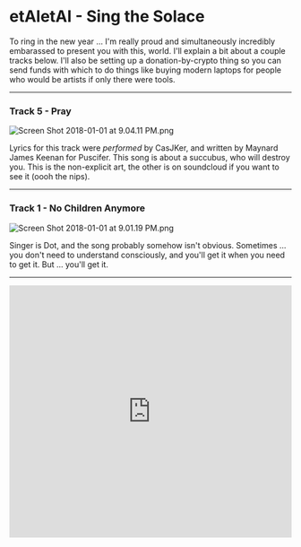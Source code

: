 etAletAI - Sing the Solace
===

To ring in the new year ... I'm really proud and simultaneously incredibly embarassed to present you with this, world. I'll explain a bit about a couple tracks below. I'll also be setting up a donation-by-crypto thing so you can send funds with which to do things like buying modern laptops for people who would be artists if only there were tools.

---

### Track 5 - Pray
![Screen Shot 2018-01-01 at 9.04.11 PM.png](https://steemitimages.com/DQmZSVADPQeFeUKxSzyPo3bT6Vceov63nYNfC5DHLJLPGvV/Screen%20Shot%202018-01-01%20at%209.04.11%20PM.png)

Lyrics for this track were *performed* by CasJKer, and written by Maynard James Keenan for Puscifer. This song is about a succubus, who will destroy you. This is the non-explicit art, the other is on soundcloud if you want to see it (oooh the nips).

---

### Track 1 - No Children Anymore
![Screen Shot 2018-01-01 at 9.01.19 PM.png](https://steemitimages.com/DQmUhmS8PwWLp5VKCj6yT7y4UZxRKLj7TV2uuoBZEashagb/Screen%20Shot%202018-01-01%20at%209.01.19%20PM.png)

Singer is Dot, and the song probably somehow isn't obvious. Sometimes ... you don't need to understand consciously, and you'll get it when you need to get it. But ... you'll get it.

---

<iframe width="100%" height="450" scrolling="no" frameborder="no" src="https://w.soundcloud.com/player/?url=https%3A//api.soundcloud.com/playlists/408524006&amp;color=%23fd0808&amp;auto_play=false&amp;hide_related=false&amp;show_comments=true&amp;show_user=true&amp;show_reposts=false&amp;show_teaser=true"></iframe>
